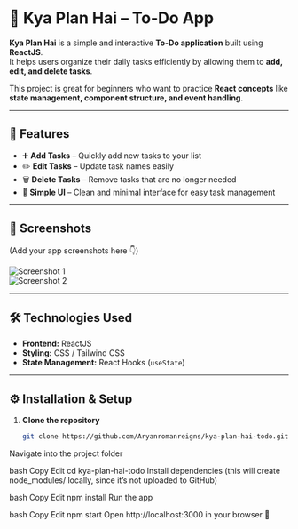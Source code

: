 # 📝 Kya Plan Hai – To-Do App

**Kya Plan Hai** is a simple and interactive **To-Do application** built using **ReactJS**.  
It helps users organize their daily tasks efficiently by allowing them to **add, edit, and delete tasks**.  

This project is great for beginners who want to practice **React concepts** like **state management, component structure, and event handling**.

---

## 🚀 Features

- ➕ **Add Tasks** – Quickly add new tasks to your list  
- ✏️ **Edit Tasks** – Update task names easily  
- 🗑️ **Delete Tasks** – Remove tasks that are no longer needed  
- 🎨 **Simple UI** – Clean and minimal interface for easy task management  

---

## 📸 Screenshots

(Add your app screenshots here 👇)  

![Screenshot 1](path/to/screenshot1.png)  
![Screenshot 2](path/to/screenshot2.png)  

---

## 🛠️ Technologies Used

- **Frontend:** ReactJS  
- **Styling:** CSS / Tailwind CSS  
- **State Management:** React Hooks (`useState`)  

---

## ⚙️ Installation & Setup

1. **Clone the repository**  
   ```bash
   git clone https://github.com/Aryanromanreigns/kya-plan-hai-todo.git
Navigate into the project folder

bash
Copy
Edit
cd kya-plan-hai-todo
Install dependencies (this will create node_modules/ locally, since it’s not uploaded to GitHub)

bash
Copy
Edit
npm install
Run the app

bash
Copy
Edit
npm start
Open http://localhost:3000 in your browser 🎉
